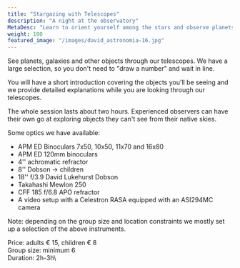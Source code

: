 ```yaml
---
title: "Stargazing with Telescopes"
description: "A night at the observatory"
MetaDesc: "Learn to orient yourself among the stars and observe planets, galaxies, clusters and gas nebula with us. We'll provide thorough explanitions while you observe."
weight: 100
featured_image: "/images/david_astronomia-16.jpg"
---
```


See planets, galaxies and other objects through our telescopes. We have a large selection, so you don't need to "draw a number" and wait in line.

You will have a short introduction covering the objects you'll be seeing and we provide detailed explanations while you are looking through our telescopes.

<!--more-->

The whole session lasts about two hours.
Experienced observers can have their own go at exploring objects they can't see from their native skies.

Some optics we have available:

* APM ED Binoculars 7x50, 10x50, 11x70 and 16x80
* APM ED 120mm binoculars
* 4'' achromatic refractor
* 8'' Dobson -> children
* 18'' f/3.9 David Lukehurst Dobson
* Takahashi Mewlon 250
* CFF 185 f/6.8 APO refractor
* A video setup with a Celestron RASA equipped with an ASI294MC camera

Note: depending on the group size and location constraints we mostly set up a selection of the above instruments.

Price: adults &euro; 15, children &euro; 8\
Group size: minimum 6\
Duration: 2h-3h\
